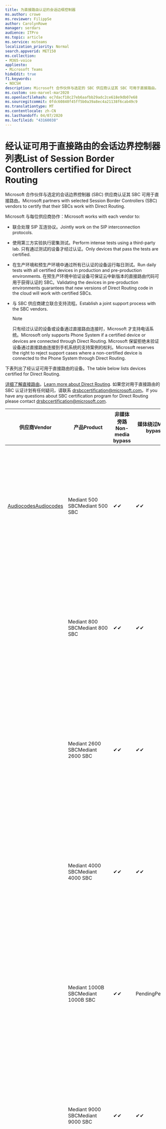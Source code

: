 ```yaml
---
title: 为直接路由认证的会话边框控制器
ms.author: crowe
ms.reviewer: FilippSe
author: CarolynRowe
manager: serdars
audience: ITPro
ms.topic: article
ms.service: msteams
localization_priority: Normal
search.appverid: MET150
ms.collection:
- M365-voice
appliesto:
- Microsoft Teams
hideEdit: true
f1.keywords:
- NOCSH
description: Microsoft 合作伙伴与选定的 SBC 供应商认证其 SBC 可用于直接路由。
ms.custom: seo-marvel-mar2020
ms.openlocfilehash: ec7dacf18c27eb6aafbb29adc2ce618e9db07e68
ms.sourcegitcommit: 0fdc60840f45ff5b0a39a8ec4a21138f6cab49c9
ms.translationtype: MT
ms.contentlocale: zh-CN
ms.lasthandoff: 04/07/2020
ms.locfileid: "43160038"
---
```

# <a name="list-of-session-border-controllers-certified-for-direct-routing"></a><span data-ttu-id="d9ac7-103">经认证可用于直接路由的会话边界控制器列表</span><span class="sxs-lookup"><span data-stu-id="d9ac7-103">List of Session Border Controllers certified for Direct Routing</span></span>

<span data-ttu-id="d9ac7-104">Microsoft 合作伙伴与选定的会话边界控制器 (SBC) 供应商认证其 SBC 可用于直接路由。</span><span class="sxs-lookup"><span data-stu-id="d9ac7-104">Microsoft partners with selected Session Border Controllers (SBC) vendors to certify that their SBCs work with Direct Routing.</span></span> 

<span data-ttu-id="d9ac7-105">Microsoft 与每位供应商协作：</span><span class="sxs-lookup"><span data-stu-id="d9ac7-105">Microsoft works with each vendor to:</span></span> 

- <span data-ttu-id="d9ac7-106">联合处理 SIP 互连协议。</span><span class="sxs-lookup"><span data-stu-id="d9ac7-106">Jointly work on the SIP interconnection protocols.</span></span>
- <span data-ttu-id="d9ac7-107">使用第三方实验执行密集测试。</span><span class="sxs-lookup"><span data-stu-id="d9ac7-107">Perform intense tests using a third-party lab.</span></span> <span data-ttu-id="d9ac7-108">只有通过测试的设备才经过认证。</span><span class="sxs-lookup"><span data-stu-id="d9ac7-108">Only devices that pass the tests are certified.</span></span> 
- <span data-ttu-id="d9ac7-109">在生产环境和预生产环境中通过所有已认证的设备运行每日测试。</span><span class="sxs-lookup"><span data-stu-id="d9ac7-109">Run daily tests with all certified devices in production and pre-production environments.</span></span> <span data-ttu-id="d9ac7-110">在预生产环境中验证设备可保证云中新版本的直接路由代码可用于获得认证的 SBC。</span><span class="sxs-lookup"><span data-stu-id="d9ac7-110">Validating the devices in pre-production environments guarantees that new versions of Direct Routing code in the cloud will work with certified SBCs.</span></span> 
- <span data-ttu-id="d9ac7-111">与 SBC 供应商建立联合支持流程。</span><span class="sxs-lookup"><span data-stu-id="d9ac7-111">Establish a joint support process with the SBC vendors.</span></span>


  > [!NOTE]
  > <span data-ttu-id="d9ac7-112">只有经过认证的设备或设备通过直接路由连接时，Microsoft 才支持电话系统。</span><span class="sxs-lookup"><span data-stu-id="d9ac7-112">Microsoft only supports Phone System if a certified device or devices are connected through Direct Routing.</span></span> <span data-ttu-id="d9ac7-113">Microsoft 保留拒绝未验证设备通过直接路由连接到手机系统的支持案例的权利。</span><span class="sxs-lookup"><span data-stu-id="d9ac7-113">Microsoft reserves the right to reject support cases where a non-certified device is connected to the Phone System through Direct Routing.</span></span> 

<span data-ttu-id="d9ac7-114">下表列出了经认证可用于直接路由的设备。</span><span class="sxs-lookup"><span data-stu-id="d9ac7-114">The table below lists devices certified for Direct Routing.</span></span> 

<span data-ttu-id="d9ac7-115">[详细了解直接路由](https://aka.ms/dr)。</span><span class="sxs-lookup"><span data-stu-id="d9ac7-115">[Learn more about Direct Routing](https://aka.ms/dr).</span></span> <span data-ttu-id="d9ac7-116">如果您对用于直接路由的 SBC 认证计划有任何疑问，请联系 drsbccertification@microsoft.com。</span><span class="sxs-lookup"><span data-stu-id="d9ac7-116">If you have any questions about SBC certification program for Direct Routing please contact drsbccertification@microsoft.com.</span></span>


|                                                       <span data-ttu-id="d9ac7-117">供应商</span><span class="sxs-lookup"><span data-stu-id="d9ac7-117">Vendor</span></span>                                                        |       <span data-ttu-id="d9ac7-118">产品</span><span class="sxs-lookup"><span data-stu-id="d9ac7-118">Product</span></span>       | <span data-ttu-id="d9ac7-119">非媒体旁路</span><span class="sxs-lookup"><span data-stu-id="d9ac7-119">Non-media bypass</span></span> | <span data-ttu-id="d9ac7-120">媒体绕过</span><span class="sxs-lookup"><span data-stu-id="d9ac7-120">Media bypass</span></span> | <span data-ttu-id="d9ac7-121">软件版本</span><span class="sxs-lookup"><span data-stu-id="d9ac7-121">Software version</span></span> | <span data-ttu-id="d9ac7-122">已通过 E911 提供商验证</span><span class="sxs-lookup"><span data-stu-id="d9ac7-122">Validated with E911 providers</span></span> | <span data-ttu-id="d9ac7-123">ELIN 支持</span><span class="sxs-lookup"><span data-stu-id="d9ac7-123">ELIN capable</span></span>
|---------------------------------------------------------------------------------------------------------------------|---------------------|------------------|--------------|------------------|-----------------|------------------|
| [<span data-ttu-id="d9ac7-124">Audiocodes</span><span class="sxs-lookup"><span data-stu-id="d9ac7-124">Audiocodes</span></span>](https://www.audiocodes.com/solutions-products/products/products-for-microsoft-365/direct-routing-for-microsoft-teams) |   <span data-ttu-id="d9ac7-125">Mediant 500 SBC</span><span class="sxs-lookup"><span data-stu-id="d9ac7-125">Mediant 500 SBC</span></span>   |     <span data-ttu-id="d9ac7-126">&#10004;</span><span class="sxs-lookup"><span data-stu-id="d9ac7-126">&#10004;</span></span>     |   <span data-ttu-id="d9ac7-127">&#10004;</span><span class="sxs-lookup"><span data-stu-id="d9ac7-127">&#10004;</span></span>    |  <span data-ttu-id="d9ac7-128">支持的7.20 （推荐的7.20，即256位）</span><span class="sxs-lookup"><span data-stu-id="d9ac7-128">Supported 7.20A.250 (Recommended 7.20A.256)</span></span>   | <ul> <li> [<span data-ttu-id="d9ac7-129">带宽动态位置路由</span><span class="sxs-lookup"><span data-stu-id="d9ac7-129">Bandwidth Dynamic Location Routing</span></span>](https://www.bandwidth.com/partners/microsoft-teams-direct-routing) </li> <li><span data-ttu-id="d9ac7-130">Intrado ERS</span><span class="sxs-lookup"><span data-stu-id="d9ac7-130">Intrado ERS</span></span> </li> <li><span data-ttu-id="d9ac7-131">Intrado EGW</span><span class="sxs-lookup"><span data-stu-id="d9ac7-131">Intrado EGW</span></span></li> <li> <span data-ttu-id="d9ac7-132">红天空地平线移动</span><span class="sxs-lookup"><span data-stu-id="d9ac7-132">Red Sky Horizon Mobility</span></span> </li>  </ul> |  <span data-ttu-id="d9ac7-133">&#10004;</span><span class="sxs-lookup"><span data-stu-id="d9ac7-133">&#10004;</span></span>  |
|                                                                                                                     |   <span data-ttu-id="d9ac7-134">Mediant 800 SBC</span><span class="sxs-lookup"><span data-stu-id="d9ac7-134">Mediant 800 SBC</span></span>   |     <span data-ttu-id="d9ac7-135">&#10004;</span><span class="sxs-lookup"><span data-stu-id="d9ac7-135">&#10004;</span></span>     |   <span data-ttu-id="d9ac7-136">&#10004;</span><span class="sxs-lookup"><span data-stu-id="d9ac7-136">&#10004;</span></span>     |  <span data-ttu-id="d9ac7-137">支持的7.20 （推荐的7.20，即256位）</span><span class="sxs-lookup"><span data-stu-id="d9ac7-137">Supported 7.20A.250 (Recommended 7.20A.256)</span></span>   | <ul> <li> [<span data-ttu-id="d9ac7-138">带宽动态位置路由</span><span class="sxs-lookup"><span data-stu-id="d9ac7-138">Bandwidth Dynamic Location Routing</span></span>](https://www.bandwidth.com/partners/microsoft-teams-direct-routing) </li> <li><span data-ttu-id="d9ac7-139">Intrado ERS</span><span class="sxs-lookup"><span data-stu-id="d9ac7-139">Intrado ERS</span></span> </li> <li><span data-ttu-id="d9ac7-140">Intrado EGW</span><span class="sxs-lookup"><span data-stu-id="d9ac7-140">Intrado EGW</span></span></li> <li> <span data-ttu-id="d9ac7-141">红天空地平线移动</span><span class="sxs-lookup"><span data-stu-id="d9ac7-141">Red Sky Horizon Mobility</span></span> </li>  </ul>  |  <span data-ttu-id="d9ac7-142">&#10004;</span><span class="sxs-lookup"><span data-stu-id="d9ac7-142">&#10004;</span></span>  |
|                                                                                                                     |  <span data-ttu-id="d9ac7-143">Mediant 2600 SBC</span><span class="sxs-lookup"><span data-stu-id="d9ac7-143">Mediant 2600 SBC</span></span>   |     <span data-ttu-id="d9ac7-144">&#10004;</span><span class="sxs-lookup"><span data-stu-id="d9ac7-144">&#10004;</span></span>     |   <span data-ttu-id="d9ac7-145">&#10004;</span><span class="sxs-lookup"><span data-stu-id="d9ac7-145">&#10004;</span></span>    |  <span data-ttu-id="d9ac7-146">支持的7.20 （推荐的7.20，即256位）</span><span class="sxs-lookup"><span data-stu-id="d9ac7-146">Supported 7.20A.250 (Recommended 7.20A.256)</span></span>   |   <ul> <li> [<span data-ttu-id="d9ac7-147">带宽动态位置路由</span><span class="sxs-lookup"><span data-stu-id="d9ac7-147">Bandwidth Dynamic Location Routing</span></span>](https://www.bandwidth.com/partners/microsoft-teams-direct-routing) </li> <li><span data-ttu-id="d9ac7-148">Intrado ERS</span><span class="sxs-lookup"><span data-stu-id="d9ac7-148">Intrado ERS</span></span> </li> <li><span data-ttu-id="d9ac7-149">Intrado EGW</span><span class="sxs-lookup"><span data-stu-id="d9ac7-149">Intrado EGW</span></span></li> <li> <span data-ttu-id="d9ac7-150">红天空地平线移动</span><span class="sxs-lookup"><span data-stu-id="d9ac7-150">Red Sky Horizon Mobility</span></span> </li>  </ul>  |  <span data-ttu-id="d9ac7-151">&#10004;</span><span class="sxs-lookup"><span data-stu-id="d9ac7-151">&#10004;</span></span>  |    
|                                                                                                                     |  <span data-ttu-id="d9ac7-152">Mediant 4000 SBC</span><span class="sxs-lookup"><span data-stu-id="d9ac7-152">Mediant 4000 SBC</span></span>   |     <span data-ttu-id="d9ac7-153">&#10004;</span><span class="sxs-lookup"><span data-stu-id="d9ac7-153">&#10004;</span></span>     |   <span data-ttu-id="d9ac7-154">&#10004;</span><span class="sxs-lookup"><span data-stu-id="d9ac7-154">&#10004;</span></span>     |  <span data-ttu-id="d9ac7-155">支持的7.20 （推荐的7.20，即256位）</span><span class="sxs-lookup"><span data-stu-id="d9ac7-155">Supported 7.20A.250 (Recommended 7.20A.256)</span></span>   |  <ul> <li> [<span data-ttu-id="d9ac7-156">带宽动态位置路由</span><span class="sxs-lookup"><span data-stu-id="d9ac7-156">Bandwidth Dynamic Location Routing</span></span>](https://www.bandwidth.com/partners/microsoft-teams-direct-routing) </li> <li><span data-ttu-id="d9ac7-157">Intrado ERS</span><span class="sxs-lookup"><span data-stu-id="d9ac7-157">Intrado ERS</span></span> </li> <li><span data-ttu-id="d9ac7-158">Intrado EGW</span><span class="sxs-lookup"><span data-stu-id="d9ac7-158">Intrado EGW</span></span></li> <li> <span data-ttu-id="d9ac7-159">红天空地平线移动</span><span class="sxs-lookup"><span data-stu-id="d9ac7-159">Red Sky Horizon Mobility</span></span> </li>  </ul>  |  <span data-ttu-id="d9ac7-160">&#10004;</span><span class="sxs-lookup"><span data-stu-id="d9ac7-160">&#10004;</span></span>  |    
|                                                                                                                     | <span data-ttu-id="d9ac7-161">Mediant 1000B SBC</span><span class="sxs-lookup"><span data-stu-id="d9ac7-161">Mediant 1000B  SBC</span></span>  |     <span data-ttu-id="d9ac7-162">&#10004;</span><span class="sxs-lookup"><span data-stu-id="d9ac7-162">&#10004;</span></span>     |   <span data-ttu-id="d9ac7-163">Pending</span><span class="sxs-lookup"><span data-stu-id="d9ac7-163">Pending</span></span>     |  <span data-ttu-id="d9ac7-164">支持的7.20 （推荐的7.20，即256位）</span><span class="sxs-lookup"><span data-stu-id="d9ac7-164">Supported 7.20A.250 (Recommended 7.20A.256)</span></span>  |  <ul> <li> [<span data-ttu-id="d9ac7-165">带宽动态位置路由</span><span class="sxs-lookup"><span data-stu-id="d9ac7-165">Bandwidth Dynamic Location Routing</span></span>](https://www.bandwidth.com/partners/microsoft-teams-direct-routing) </li> <li><span data-ttu-id="d9ac7-166">Intrado ERS</span><span class="sxs-lookup"><span data-stu-id="d9ac7-166">Intrado ERS</span></span> </li> <li><span data-ttu-id="d9ac7-167">Intrado EGW</span><span class="sxs-lookup"><span data-stu-id="d9ac7-167">Intrado EGW</span></span></li> <li> <span data-ttu-id="d9ac7-168">红天空地平线移动</span><span class="sxs-lookup"><span data-stu-id="d9ac7-168">Red Sky Horizon Mobility</span></span> </li>  </ul>  |  <span data-ttu-id="d9ac7-169">&#10004;</span><span class="sxs-lookup"><span data-stu-id="d9ac7-169">&#10004;</span></span>  |    
|                                                                                                                     | <span data-ttu-id="d9ac7-170">Mediant 9000 SBC</span><span class="sxs-lookup"><span data-stu-id="d9ac7-170">Mediant 9000  SBC</span></span>  |     <span data-ttu-id="d9ac7-171">&#10004;</span><span class="sxs-lookup"><span data-stu-id="d9ac7-171">&#10004;</span></span>     |   <span data-ttu-id="d9ac7-172">&#10004;</span><span class="sxs-lookup"><span data-stu-id="d9ac7-172">&#10004;</span></span>     |  <span data-ttu-id="d9ac7-173">支持的7.20 （推荐的7.20，即256位）</span><span class="sxs-lookup"><span data-stu-id="d9ac7-173">Supported 7.20A.250 (Recommended 7.20A.256)</span></span>   | <ul> <li> [<span data-ttu-id="d9ac7-174">带宽动态位置路由</span><span class="sxs-lookup"><span data-stu-id="d9ac7-174">Bandwidth Dynamic Location Routing</span></span>](https://www.bandwidth.com/partners/microsoft-teams-direct-routing) </li> <li><span data-ttu-id="d9ac7-175">Intrado ERS</span><span class="sxs-lookup"><span data-stu-id="d9ac7-175">Intrado ERS</span></span> </li> <li><span data-ttu-id="d9ac7-176">Intrado EGW</span><span class="sxs-lookup"><span data-stu-id="d9ac7-176">Intrado EGW</span></span></li> <li> <span data-ttu-id="d9ac7-177">红天空地平线移动</span><span class="sxs-lookup"><span data-stu-id="d9ac7-177">Red Sky Horizon Mobility</span></span> </li>  </ul>    |  <span data-ttu-id="d9ac7-178">&#10004;</span><span class="sxs-lookup"><span data-stu-id="d9ac7-178">&#10004;</span></span>  |                                                                       
|                                                                                                                     | <span data-ttu-id="d9ac7-179">Virtual Edition SBC</span><span class="sxs-lookup"><span data-stu-id="d9ac7-179">Virtual Edition SBC</span></span> |     <span data-ttu-id="d9ac7-180">&#10004;</span><span class="sxs-lookup"><span data-stu-id="d9ac7-180">&#10004;</span></span>     |   <span data-ttu-id="d9ac7-181">&#10004;</span><span class="sxs-lookup"><span data-stu-id="d9ac7-181">&#10004;</span></span>     |  <span data-ttu-id="d9ac7-182">支持的7.20 （推荐的7.20，即256位）</span><span class="sxs-lookup"><span data-stu-id="d9ac7-182">Supported 7.20A.250 (Recommended 7.20A.256)</span></span> |  <ul> <li> [<span data-ttu-id="d9ac7-183">带宽动态位置路由</span><span class="sxs-lookup"><span data-stu-id="d9ac7-183">Bandwidth Dynamic Location Routing</span></span>](https://www.bandwidth.com/partners/microsoft-teams-direct-routing) </li> <li><span data-ttu-id="d9ac7-184">Intrado ERS</span><span class="sxs-lookup"><span data-stu-id="d9ac7-184">Intrado ERS</span></span> </li> <li><span data-ttu-id="d9ac7-185">Intrado EGW</span><span class="sxs-lookup"><span data-stu-id="d9ac7-185">Intrado EGW</span></span></li> <li> <span data-ttu-id="d9ac7-186">红天空地平线移动</span><span class="sxs-lookup"><span data-stu-id="d9ac7-186">Red Sky Horizon Mobility</span></span> </li>  </ul>   |  <span data-ttu-id="d9ac7-187">&#10004;</span><span class="sxs-lookup"><span data-stu-id="d9ac7-187">&#10004;</span></span>  |    
|  [<span data-ttu-id="d9ac7-188">Ribbon Communications</span><span class="sxs-lookup"><span data-stu-id="d9ac7-188">Ribbon Communications</span></span>](https://ribboncommunications.com/solutions/enterprise-solutions/microsoft-skype-business)  |      <span data-ttu-id="d9ac7-189">SBC 5110</span><span class="sxs-lookup"><span data-stu-id="d9ac7-189">SBC 5110</span></span>       |     <span data-ttu-id="d9ac7-190">&#10004;</span><span class="sxs-lookup"><span data-stu-id="d9ac7-190">&#10004;</span></span>     |   <span data-ttu-id="d9ac7-191">&#10004;</span><span class="sxs-lookup"><span data-stu-id="d9ac7-191">&#10004;</span></span>    |       <span data-ttu-id="d9ac7-192">支持的7.2 （推荐8.2）</span><span class="sxs-lookup"><span data-stu-id="d9ac7-192">Supported 7.2 (Recommended 8.2)</span></span>       | <ul> <li> [<span data-ttu-id="d9ac7-193">带宽动态位置路由</span><span class="sxs-lookup"><span data-stu-id="d9ac7-193">Bandwidth Dynamic Location Routing</span></span>](https://www.bandwidth.com/partners/microsoft-teams-direct-routing) </li> <li><span data-ttu-id="d9ac7-194">Intrado ERS</span><span class="sxs-lookup"><span data-stu-id="d9ac7-194">Intrado ERS</span></span> </li> <li><span data-ttu-id="d9ac7-195">Intrado EGW</span><span class="sxs-lookup"><span data-stu-id="d9ac7-195">Intrado EGW</span></span></li> <li> <span data-ttu-id="d9ac7-196">红天空地平线移动</span><span class="sxs-lookup"><span data-stu-id="d9ac7-196">Red Sky Horizon Mobility</span></span> </li>  </ul> |    |    
|                                                                                                                     |      <span data-ttu-id="d9ac7-197">SBC 5210</span><span class="sxs-lookup"><span data-stu-id="d9ac7-197">SBC 5210</span></span>       |     <span data-ttu-id="d9ac7-198">&#10004;</span><span class="sxs-lookup"><span data-stu-id="d9ac7-198">&#10004;</span></span>     |  <span data-ttu-id="d9ac7-199">&#10004;</span><span class="sxs-lookup"><span data-stu-id="d9ac7-199">&#10004;</span></span>    |       <span data-ttu-id="d9ac7-200">支持的7.2 （推荐8.2）</span><span class="sxs-lookup"><span data-stu-id="d9ac7-200">Supported 7.2 (Recommended 8.2)</span></span>       |  <ul> <li> [<span data-ttu-id="d9ac7-201">带宽动态位置路由</span><span class="sxs-lookup"><span data-stu-id="d9ac7-201">Bandwidth Dynamic Location Routing</span></span>](https://www.bandwidth.com/partners/microsoft-teams-direct-routing) </li> <li><span data-ttu-id="d9ac7-202">Intrado ERS</span><span class="sxs-lookup"><span data-stu-id="d9ac7-202">Intrado ERS</span></span> </li> <li><span data-ttu-id="d9ac7-203">Intrado EGW</span><span class="sxs-lookup"><span data-stu-id="d9ac7-203">Intrado EGW</span></span></li> <li> <span data-ttu-id="d9ac7-204">红天空地平线移动</span><span class="sxs-lookup"><span data-stu-id="d9ac7-204">Red Sky Horizon Mobility</span></span> </li> </ul> |    |    
|                                                                                                                     |      <span data-ttu-id="d9ac7-205">SBC 5400</span><span class="sxs-lookup"><span data-stu-id="d9ac7-205">SBC 5400</span></span>       |     <span data-ttu-id="d9ac7-206">&#10004;</span><span class="sxs-lookup"><span data-stu-id="d9ac7-206">&#10004;</span></span>     |   <span data-ttu-id="d9ac7-207">&#10004;</span><span class="sxs-lookup"><span data-stu-id="d9ac7-207">&#10004;</span></span>   |       <span data-ttu-id="d9ac7-208">支持的7.2 （推荐8.2）</span><span class="sxs-lookup"><span data-stu-id="d9ac7-208">Supported 7.2 (Recommended 8.2)</span></span>       |  <ul> <li> [<span data-ttu-id="d9ac7-209">带宽动态位置路由</span><span class="sxs-lookup"><span data-stu-id="d9ac7-209">Bandwidth Dynamic Location Routing</span></span>](https://www.bandwidth.com/partners/microsoft-teams-direct-routing) </li><li><span data-ttu-id="d9ac7-210">Intrado ERS</span><span class="sxs-lookup"><span data-stu-id="d9ac7-210">Intrado ERS</span></span> </li> <li><span data-ttu-id="d9ac7-211">Intrado EGW</span><span class="sxs-lookup"><span data-stu-id="d9ac7-211">Intrado EGW</span></span></li> <li> <span data-ttu-id="d9ac7-212">红天空地平线移动</span><span class="sxs-lookup"><span data-stu-id="d9ac7-212">Red Sky Horizon Mobility</span></span> </li> </ul>  ||    
|                                                                                                                     |      <span data-ttu-id="d9ac7-213">SBC 7000</span><span class="sxs-lookup"><span data-stu-id="d9ac7-213">SBC 7000</span></span>       |     <span data-ttu-id="d9ac7-214">&#10004;</span><span class="sxs-lookup"><span data-stu-id="d9ac7-214">&#10004;</span></span>     |   <span data-ttu-id="d9ac7-215">&#10004;</span><span class="sxs-lookup"><span data-stu-id="d9ac7-215">&#10004;</span></span>    |       <span data-ttu-id="d9ac7-216">支持的7.2 （推荐8.2）</span><span class="sxs-lookup"><span data-stu-id="d9ac7-216">Supported 7.2 (Recommended 8.2)</span></span>       |   <ul> <li> [<span data-ttu-id="d9ac7-217">带宽动态位置路由</span><span class="sxs-lookup"><span data-stu-id="d9ac7-217">Bandwidth Dynamic Location Routing</span></span>](https://www.bandwidth.com/partners/microsoft-teams-direct-routing) </li> <li><span data-ttu-id="d9ac7-218">Intrado ERS</span><span class="sxs-lookup"><span data-stu-id="d9ac7-218">Intrado ERS</span></span> </li> <li><span data-ttu-id="d9ac7-219">Intrado EGW</span><span class="sxs-lookup"><span data-stu-id="d9ac7-219">Intrado EGW</span></span></li> <li> <span data-ttu-id="d9ac7-220">红天空地平线移动</span><span class="sxs-lookup"><span data-stu-id="d9ac7-220">Red Sky Horizon Mobility</span></span> </li> </ul> |  |    
|                                                                                                                     |       <span data-ttu-id="d9ac7-221">SBC SWe</span><span class="sxs-lookup"><span data-stu-id="d9ac7-221">SBC SWe</span></span>       |     <span data-ttu-id="d9ac7-222">&#10004;</span><span class="sxs-lookup"><span data-stu-id="d9ac7-222">&#10004;</span></span>     |   <span data-ttu-id="d9ac7-223">&#10004;</span><span class="sxs-lookup"><span data-stu-id="d9ac7-223">&#10004;</span></span>   |       <span data-ttu-id="d9ac7-224">支持的7.2 （推荐8.2）</span><span class="sxs-lookup"><span data-stu-id="d9ac7-224">Supported 7.2 (Recommended 8.2)</span></span>       |   <ul> <li> [<span data-ttu-id="d9ac7-225">带宽动态位置路由</span><span class="sxs-lookup"><span data-stu-id="d9ac7-225">Bandwidth Dynamic Location Routing</span></span>](https://www.bandwidth.com/partners/microsoft-teams-direct-routing) </li> <li><span data-ttu-id="d9ac7-226">Intrado ERS</span><span class="sxs-lookup"><span data-stu-id="d9ac7-226">Intrado ERS</span></span> </li> <li><span data-ttu-id="d9ac7-227">Intrado EGW</span><span class="sxs-lookup"><span data-stu-id="d9ac7-227">Intrado EGW</span></span></li> <li> <span data-ttu-id="d9ac7-228">红天空地平线移动</span><span class="sxs-lookup"><span data-stu-id="d9ac7-228">Red Sky Horizon Mobility</span></span> </li> </ul> |    |    
|                                                                                                                     |      <span data-ttu-id="d9ac7-229">SBC 1000</span><span class="sxs-lookup"><span data-stu-id="d9ac7-229">SBC 1000</span></span>       |     <span data-ttu-id="d9ac7-230">&#10004;</span><span class="sxs-lookup"><span data-stu-id="d9ac7-230">&#10004;</span></span>     |   <span data-ttu-id="d9ac7-231">&#10004;</span><span class="sxs-lookup"><span data-stu-id="d9ac7-231">&#10004;</span></span>    |      <span data-ttu-id="d9ac7-232">8.0.3 （内部版本537）</span><span class="sxs-lookup"><span data-stu-id="d9ac7-232">8.0.3 (build 537)</span></span>     |  <ul> <li> [<span data-ttu-id="d9ac7-233">带宽动态位置路由</span><span class="sxs-lookup"><span data-stu-id="d9ac7-233">Bandwidth Dynamic Location Routing</span></span>](https://www.bandwidth.com/partners/microsoft-teams-direct-routing) </li> <li> <span data-ttu-id="d9ac7-234">Intrado ERS</span><span class="sxs-lookup"><span data-stu-id="d9ac7-234">Intrado ERS</span></span> </li> <li><span data-ttu-id="d9ac7-235">Intrado EGW</span><span class="sxs-lookup"><span data-stu-id="d9ac7-235">Intrado EGW</span></span> </li> <li> <span data-ttu-id="d9ac7-236">红天空地平线移动</span><span class="sxs-lookup"><span data-stu-id="d9ac7-236">Red Sky Horizon Mobility</span></span> </li> </ul>   |  <span data-ttu-id="d9ac7-237">&#10004;</span><span class="sxs-lookup"><span data-stu-id="d9ac7-237">&#10004;</span></span>   |    
|                                                                                                                     |      <span data-ttu-id="d9ac7-238">SBC 2000</span><span class="sxs-lookup"><span data-stu-id="d9ac7-238">SBC 2000</span></span>       |     <span data-ttu-id="d9ac7-239">&#10004;</span><span class="sxs-lookup"><span data-stu-id="d9ac7-239">&#10004;</span></span>     |   <span data-ttu-id="d9ac7-240">&#10004;</span><span class="sxs-lookup"><span data-stu-id="d9ac7-240">&#10004;</span></span>   |     <span data-ttu-id="d9ac7-241">8.0.3 （内部版本537）</span><span class="sxs-lookup"><span data-stu-id="d9ac7-241">8.0.3 (build 537)</span></span>     |  <ul> <li>[<span data-ttu-id="d9ac7-242">带宽动态位置路由</span><span class="sxs-lookup"><span data-stu-id="d9ac7-242">Bandwidth Dynamic Location Routing</span></span>](https://www.bandwidth.com/partners/microsoft-teams-direct-routing) </li> <li> <span data-ttu-id="d9ac7-243">Intrado ERS</span><span class="sxs-lookup"><span data-stu-id="d9ac7-243">Intrado ERS</span></span> </li> <li><span data-ttu-id="d9ac7-244">Intrado EGW</span><span class="sxs-lookup"><span data-stu-id="d9ac7-244">Intrado EGW</span></span> </li> <li> <span data-ttu-id="d9ac7-245">红天空地平线移动</span><span class="sxs-lookup"><span data-stu-id="d9ac7-245">Red Sky Horizon Mobility</span></span> </li> </ul>   |     <span data-ttu-id="d9ac7-246">&#10004;</span><span class="sxs-lookup"><span data-stu-id="d9ac7-246">&#10004;</span></span>     |    
|                                                                                                                     |    <span data-ttu-id="d9ac7-247">SBC SWe Lite</span><span class="sxs-lookup"><span data-stu-id="d9ac7-247">SBC SWe Lite</span></span>     |     <span data-ttu-id="d9ac7-248">&#10004;</span><span class="sxs-lookup"><span data-stu-id="d9ac7-248">&#10004;</span></span>     |  <span data-ttu-id="d9ac7-249">&#10004;</span><span class="sxs-lookup"><span data-stu-id="d9ac7-249">&#10004;</span></span>    |      <span data-ttu-id="d9ac7-250">8.0.3 （内部版本216）</span><span class="sxs-lookup"><span data-stu-id="d9ac7-250">8.0.3 (build 216)</span></span>    |  <ul> <li> [<span data-ttu-id="d9ac7-251">带宽动态位置路由</span><span class="sxs-lookup"><span data-stu-id="d9ac7-251">Bandwidth Dynamic Location Routing</span></span>](https://www.bandwidth.com/partners/microsoft-teams-direct-routing) </li> <li> <span data-ttu-id="d9ac7-252">Intrado ERS</span><span class="sxs-lookup"><span data-stu-id="d9ac7-252">Intrado ERS</span></span> </li> <li><span data-ttu-id="d9ac7-253">Intrado EGW</span><span class="sxs-lookup"><span data-stu-id="d9ac7-253">Intrado EGW</span></span> </li> <li> <span data-ttu-id="d9ac7-254">红天空地平线移动</span><span class="sxs-lookup"><span data-stu-id="d9ac7-254">Red Sky Horizon Mobility</span></span> </li> </ul>    |     <span data-ttu-id="d9ac7-255">&#10004;</span><span class="sxs-lookup"><span data-stu-id="d9ac7-255">&#10004;</span></span>     |   
| | <span data-ttu-id="d9ac7-256">EdgeMarc 系列</span><span class="sxs-lookup"><span data-stu-id="d9ac7-256">EdgeMarc Series</span></span> |  <span data-ttu-id="d9ac7-257">&#10004;</span><span class="sxs-lookup"><span data-stu-id="d9ac7-257">&#10004;</span></span> | | <span data-ttu-id="d9ac7-258">15.6.1</span><span class="sxs-lookup"><span data-stu-id="d9ac7-258">15.6.1</span></span> | 
|                     [<span data-ttu-id="d9ac7-259">Thinktel</span><span class="sxs-lookup"><span data-stu-id="d9ac7-259">Thinktel</span></span>](https://www.thinktel.ca/services/think-365/think-365-overview/)                      |    <span data-ttu-id="d9ac7-260">Think 365 SBC</span><span class="sxs-lookup"><span data-stu-id="d9ac7-260">Think 365 SBC</span></span>    |     <span data-ttu-id="d9ac7-261">&#10004;</span><span class="sxs-lookup"><span data-stu-id="d9ac7-261">&#10004;</span></span>     |           |       <span data-ttu-id="d9ac7-262">1.4</span><span class="sxs-lookup"><span data-stu-id="d9ac7-262">1.4</span></span>       |     |    |    
|                     [<span data-ttu-id="d9ac7-263">Oracle</span><span class="sxs-lookup"><span data-stu-id="d9ac7-263">Oracle</span></span>](https://www.oracle.com/industries/communications/enterprise-session-border-controller/microsoft.html)                      |    <span data-ttu-id="d9ac7-264">AP 1100</span><span class="sxs-lookup"><span data-stu-id="d9ac7-264">AP 1100</span></span>      |    <span data-ttu-id="d9ac7-265">&#10004;</span><span class="sxs-lookup"><span data-stu-id="d9ac7-265">&#10004;</span></span>     |    <span data-ttu-id="d9ac7-266">&#10004;</span><span class="sxs-lookup"><span data-stu-id="d9ac7-266">&#10004;</span></span>    |   <span data-ttu-id="d9ac7-267">8.3.0.0.1</span><span class="sxs-lookup"><span data-stu-id="d9ac7-267">8.3.0.0.1</span></span> |   <ul> <li> [<span data-ttu-id="d9ac7-268">带宽动态位置路由</span><span class="sxs-lookup"><span data-stu-id="d9ac7-268">Bandwidth Dynamic Location Routing</span></span>](https://www.bandwidth.com/partners/microsoft-teams-direct-routing) </li> <li><span data-ttu-id="d9ac7-269">Intrado ERS</span><span class="sxs-lookup"><span data-stu-id="d9ac7-269">Intrado ERS</span></span> </li> <li><span data-ttu-id="d9ac7-270">Intrado EGW</span><span class="sxs-lookup"><span data-stu-id="d9ac7-270">Intrado EGW</span></span></li> <li> <span data-ttu-id="d9ac7-271">红天空地平线移动</span><span class="sxs-lookup"><span data-stu-id="d9ac7-271">Red Sky Horizon Mobility</span></span> </li>  </ul>   |  <span data-ttu-id="d9ac7-272">&#10004;</span><span class="sxs-lookup"><span data-stu-id="d9ac7-272">&#10004;</span></span>  |    
|                                                                                                                    |    <span data-ttu-id="d9ac7-273">AP 3900</span><span class="sxs-lookup"><span data-stu-id="d9ac7-273">AP 3900</span></span>           |    <span data-ttu-id="d9ac7-274">&#10004;</span><span class="sxs-lookup"><span data-stu-id="d9ac7-274">&#10004;</span></span>     |    <span data-ttu-id="d9ac7-275">&#10004;</span><span class="sxs-lookup"><span data-stu-id="d9ac7-275">&#10004;</span></span>   |   <span data-ttu-id="d9ac7-276">8.3.0.0.1</span><span class="sxs-lookup"><span data-stu-id="d9ac7-276">8.3.0.0.1</span></span>  |  <ul> <li> [<span data-ttu-id="d9ac7-277">带宽动态位置路由</span><span class="sxs-lookup"><span data-stu-id="d9ac7-277">Bandwidth Dynamic Location Routing</span></span>](https://www.bandwidth.com/partners/microsoft-teams-direct-routing) </li> <li><span data-ttu-id="d9ac7-278">Intrado ERS</span><span class="sxs-lookup"><span data-stu-id="d9ac7-278">Intrado ERS</span></span> </li> <li><span data-ttu-id="d9ac7-279">Intrado EGW</span><span class="sxs-lookup"><span data-stu-id="d9ac7-279">Intrado EGW</span></span></li> <li> <span data-ttu-id="d9ac7-280">红天空地平线移动</span><span class="sxs-lookup"><span data-stu-id="d9ac7-280">Red Sky Horizon Mobility</span></span> </li>  </ul>  |  <span data-ttu-id="d9ac7-281">&#10004;</span><span class="sxs-lookup"><span data-stu-id="d9ac7-281">&#10004;</span></span>  |    
|                                                                                                                    |      <span data-ttu-id="d9ac7-282">AP 4600</span><span class="sxs-lookup"><span data-stu-id="d9ac7-282">AP 4600</span></span>         |    <span data-ttu-id="d9ac7-283">&#10004;</span><span class="sxs-lookup"><span data-stu-id="d9ac7-283">&#10004;</span></span>   |    <span data-ttu-id="d9ac7-284">&#10004;</span><span class="sxs-lookup"><span data-stu-id="d9ac7-284">&#10004;</span></span>     |     <span data-ttu-id="d9ac7-285">8.3.0.0.1</span><span class="sxs-lookup"><span data-stu-id="d9ac7-285">8.3.0.0.1</span></span>  |  <ul> <li> [<span data-ttu-id="d9ac7-286">带宽动态位置路由</span><span class="sxs-lookup"><span data-stu-id="d9ac7-286">Bandwidth Dynamic Location Routing</span></span>](https://www.bandwidth.com/partners/microsoft-teams-direct-routing) </li> <li><span data-ttu-id="d9ac7-287">Intrado ERS</span><span class="sxs-lookup"><span data-stu-id="d9ac7-287">Intrado ERS</span></span> </li> <li><span data-ttu-id="d9ac7-288">Intrado EGW</span><span class="sxs-lookup"><span data-stu-id="d9ac7-288">Intrado EGW</span></span></li> <li> <span data-ttu-id="d9ac7-289">红天空地平线移动</span><span class="sxs-lookup"><span data-stu-id="d9ac7-289">Red Sky Horizon Mobility</span></span> </li>  </ul>  |  <span data-ttu-id="d9ac7-290">&#10004;</span><span class="sxs-lookup"><span data-stu-id="d9ac7-290">&#10004;</span></span>  |    
|                                                                                                                    |      <span data-ttu-id="d9ac7-291">AP 6300</span><span class="sxs-lookup"><span data-stu-id="d9ac7-291">AP 6300</span></span>         |    <span data-ttu-id="d9ac7-292">&#10004;</span><span class="sxs-lookup"><span data-stu-id="d9ac7-292">&#10004;</span></span>   |    <span data-ttu-id="d9ac7-293">&#10004;</span><span class="sxs-lookup"><span data-stu-id="d9ac7-293">&#10004;</span></span>     |     <span data-ttu-id="d9ac7-294">8.3.0.0.1</span><span class="sxs-lookup"><span data-stu-id="d9ac7-294">8.3.0.0.1</span></span>  |  <ul> <li> [<span data-ttu-id="d9ac7-295">带宽动态位置路由</span><span class="sxs-lookup"><span data-stu-id="d9ac7-295">Bandwidth Dynamic Location Routing</span></span>](https://www.bandwidth.com/partners/microsoft-teams-direct-routing) </li> <li><span data-ttu-id="d9ac7-296">Intrado ERS</span><span class="sxs-lookup"><span data-stu-id="d9ac7-296">Intrado ERS</span></span> </li> <li><span data-ttu-id="d9ac7-297">Intrado EGW</span><span class="sxs-lookup"><span data-stu-id="d9ac7-297">Intrado EGW</span></span></li> <li> <span data-ttu-id="d9ac7-298">红天空地平线移动</span><span class="sxs-lookup"><span data-stu-id="d9ac7-298">Red Sky Horizon Mobility</span></span> </li>  </ul>   |  <span data-ttu-id="d9ac7-299">&#10004;</span><span class="sxs-lookup"><span data-stu-id="d9ac7-299">&#10004;</span></span>  |    
|                                                                                                                   |      <span data-ttu-id="d9ac7-300">AP 6350</span><span class="sxs-lookup"><span data-stu-id="d9ac7-300">AP 6350</span></span>           |    <span data-ttu-id="d9ac7-301">&#10004;</span><span class="sxs-lookup"><span data-stu-id="d9ac7-301">&#10004;</span></span>   |    <span data-ttu-id="d9ac7-302">&#10004;</span><span class="sxs-lookup"><span data-stu-id="d9ac7-302">&#10004;</span></span>    |     <span data-ttu-id="d9ac7-303">8.3.0.0.1</span><span class="sxs-lookup"><span data-stu-id="d9ac7-303">8.3.0.0.1</span></span>  |   <ul> <li> [<span data-ttu-id="d9ac7-304">带宽动态位置路由</span><span class="sxs-lookup"><span data-stu-id="d9ac7-304">Bandwidth Dynamic Location Routing</span></span>](https://www.bandwidth.com/partners/microsoft-teams-direct-routing) </li> <li><span data-ttu-id="d9ac7-305">Intrado ERS</span><span class="sxs-lookup"><span data-stu-id="d9ac7-305">Intrado ERS</span></span> </li> <li><span data-ttu-id="d9ac7-306">Intrado EGW</span><span class="sxs-lookup"><span data-stu-id="d9ac7-306">Intrado EGW</span></span></li> <li> <span data-ttu-id="d9ac7-307">红天空地平线移动</span><span class="sxs-lookup"><span data-stu-id="d9ac7-307">Red Sky Horizon Mobility</span></span> </li>  </ul>  |  <span data-ttu-id="d9ac7-308">&#10004;</span><span class="sxs-lookup"><span data-stu-id="d9ac7-308">&#10004;</span></span>  |                                            
|                                                                                                                    |      <span data-ttu-id="d9ac7-309">VME</span><span class="sxs-lookup"><span data-stu-id="d9ac7-309">VME</span></span>           |    <span data-ttu-id="d9ac7-310">&#10004;</span><span class="sxs-lookup"><span data-stu-id="d9ac7-310">&#10004;</span></span>    |    <span data-ttu-id="d9ac7-311">&#10004;</span><span class="sxs-lookup"><span data-stu-id="d9ac7-311">&#10004;</span></span>    |     <span data-ttu-id="d9ac7-312">8.3.0.0.1</span><span class="sxs-lookup"><span data-stu-id="d9ac7-312">8.3.0.0.1</span></span>   |   <ul> <li> [<span data-ttu-id="d9ac7-313">带宽动态位置路由</span><span class="sxs-lookup"><span data-stu-id="d9ac7-313">Bandwidth Dynamic Location Routing</span></span>](https://www.bandwidth.com/partners/microsoft-teams-direct-routing) </li> <li><span data-ttu-id="d9ac7-314">Intrado ERS</span><span class="sxs-lookup"><span data-stu-id="d9ac7-314">Intrado ERS</span></span> </li> <li><span data-ttu-id="d9ac7-315">Intrado EGW</span><span class="sxs-lookup"><span data-stu-id="d9ac7-315">Intrado EGW</span></span></li> <li> <span data-ttu-id="d9ac7-316">红天空地平线移动</span><span class="sxs-lookup"><span data-stu-id="d9ac7-316">Red Sky Horizon Mobility</span></span> </li>  </ul>  |  <span data-ttu-id="d9ac7-317">&#10004;</span><span class="sxs-lookup"><span data-stu-id="d9ac7-317">&#10004;</span></span>  |    
|                     [<span data-ttu-id="d9ac7-318">TE-SYSTEMS</span><span class="sxs-lookup"><span data-stu-id="d9ac7-318">TE-SYSTEMS</span></span>](https://www.anynode.de/anynode-and-microsoft-teams/)                               |     <span data-ttu-id="d9ac7-319">anynode</span><span class="sxs-lookup"><span data-stu-id="d9ac7-319">anynode</span></span>         |     <span data-ttu-id="d9ac7-320">&#10004;</span><span class="sxs-lookup"><span data-stu-id="d9ac7-320">&#10004;</span></span>   |  <span data-ttu-id="d9ac7-321">&#10004;</span><span class="sxs-lookup"><span data-stu-id="d9ac7-321">&#10004;</span></span>   |      <span data-ttu-id="d9ac7-322">支持的3.20 （推荐4.0）</span><span class="sxs-lookup"><span data-stu-id="d9ac7-322">Supported 3.20 (Recommended 4.0)</span></span>        |     |    |    
|                     [<span data-ttu-id="d9ac7-323">Metaswitch</span><span class="sxs-lookup"><span data-stu-id="d9ac7-323">Metaswitch</span></span>](https://www.metaswitch.com/products/core-network/perimeta-sbc)                               |     <span data-ttu-id="d9ac7-324">Perimeta SBC</span><span class="sxs-lookup"><span data-stu-id="d9ac7-324">Perimeta SBC</span></span>        |     <span data-ttu-id="d9ac7-325">&#10004;</span><span class="sxs-lookup"><span data-stu-id="d9ac7-325">&#10004;</span></span>   |  |      <span data-ttu-id="d9ac7-326">4.7</span><span class="sxs-lookup"><span data-stu-id="d9ac7-326">4.7</span></span>      |     |    |    

<span data-ttu-id="d9ac7-327">下表列出了直接路由和模拟设备之间的互操作性验证的设备。</span><span class="sxs-lookup"><span data-stu-id="d9ac7-327">The following table lists devices that are verified for interoperability between Direct Routing and Analog Devices.</span></span>

|                                                       <span data-ttu-id="d9ac7-328">供应商</span><span class="sxs-lookup"><span data-stu-id="d9ac7-328">Vendor</span></span>                                                        |       <span data-ttu-id="d9ac7-329">产品</span><span class="sxs-lookup"><span data-stu-id="d9ac7-329">Product</span></span>       | <span data-ttu-id="d9ac7-330">确认</span><span class="sxs-lookup"><span data-stu-id="d9ac7-330">Verified</span></span>
|---------------------------------------------------------------------------------------------------------------------|---------------------|------------------|
| [<span data-ttu-id="d9ac7-331">Audiocodes</span><span class="sxs-lookup"><span data-stu-id="d9ac7-331">Audiocodes</span></span>](https://www.audiocodes.com/solutions-products/products/products-for-microsoft-365/direct-routing-for-microsoft-teams) |   [<span data-ttu-id="d9ac7-332">ATA-1</span><span class="sxs-lookup"><span data-stu-id="d9ac7-332">ATA-1</span></span>](https://www.audiocodes.com/media/2373/mp-1xx-and-mp-124-datasheet.pdf)   |     <span data-ttu-id="d9ac7-333">&#10004;</span><span class="sxs-lookup"><span data-stu-id="d9ac7-333">&#10004;</span></span>     |
| [<span data-ttu-id="d9ac7-334">Audiocodes</span><span class="sxs-lookup"><span data-stu-id="d9ac7-334">Audiocodes</span></span>](https://www.audiocodes.com/solutions-products/products/products-for-microsoft-365/direct-routing-for-microsoft-teams) |   [<span data-ttu-id="d9ac7-335">ATA-2</span><span class="sxs-lookup"><span data-stu-id="d9ac7-335">ATA-2</span></span>](https://www.audiocodes.com/media/2399/mediapack-20x-mp-20x-analog-telephone-adapters-datasheet.pdf)   |     <span data-ttu-id="d9ac7-336">&#10004;</span><span class="sxs-lookup"><span data-stu-id="d9ac7-336">&#10004;</span></span>     |
| [<span data-ttu-id="d9ac7-337">带</span><span class="sxs-lookup"><span data-stu-id="d9ac7-337">Ribbon</span></span>](https://ribboncommunications.com/solutions/enterprise-solutions/microsoft-solutions) |   [<span data-ttu-id="d9ac7-338">SBC 1000。软件版本：8.1.1 （内部版本527）</span><span class="sxs-lookup"><span data-stu-id="d9ac7-338">SBC 1000. Software version: 8.1.1 (build 527)</span></span>](https://support.sonus.net/display/UXDOC81/Connect+SBC+Edge+to+Microsoft+Teams+Direct+Routing+to+Support+Analog+Devices)   |     <span data-ttu-id="d9ac7-339">&#10004;</span><span class="sxs-lookup"><span data-stu-id="d9ac7-339">&#10004;</span></span>     |
| [<span data-ttu-id="d9ac7-340">带</span><span class="sxs-lookup"><span data-stu-id="d9ac7-340">Ribbon</span></span>](https://ribboncommunications.com/solutions/enterprise-solutions/microsoft-solutions) |   [<span data-ttu-id="d9ac7-341">SBC 2000。软件版本：8.1.1 （内部版本527）</span><span class="sxs-lookup"><span data-stu-id="d9ac7-341">SBC 2000. Software version: 8.1.1 (build 527)</span></span>](https://support.sonus.net/display/UXDOC81/Connect+SBC+Edge+to+Microsoft+Teams+Direct+Routing+to+Support+Analog+Devices)   |     <span data-ttu-id="d9ac7-342">&#10004;</span><span class="sxs-lookup"><span data-stu-id="d9ac7-342">&#10004;</span></span>     |


<span data-ttu-id="d9ac7-343">若要向我们提供有关团队的产品反馈（如新功能的创意），请参阅[Uservoice](https://microsoftteams.uservoice.com)注意授予主要版本的证书。</span><span class="sxs-lookup"><span data-stu-id="d9ac7-343">To give us product feedback about Teams, such as ideas for new features, see [Uservoice](https://microsoftteams.uservoice.com) Note the certification granted to a major version.</span></span> <span data-ttu-id="d9ac7-344">这意味着支持在主要版本之后的 SBC 固件中包含任何数字的固件。</span><span class="sxs-lookup"><span data-stu-id="d9ac7-344">That means that firmware with any number in the SBC firmware following the major version is supported.</span></span>

